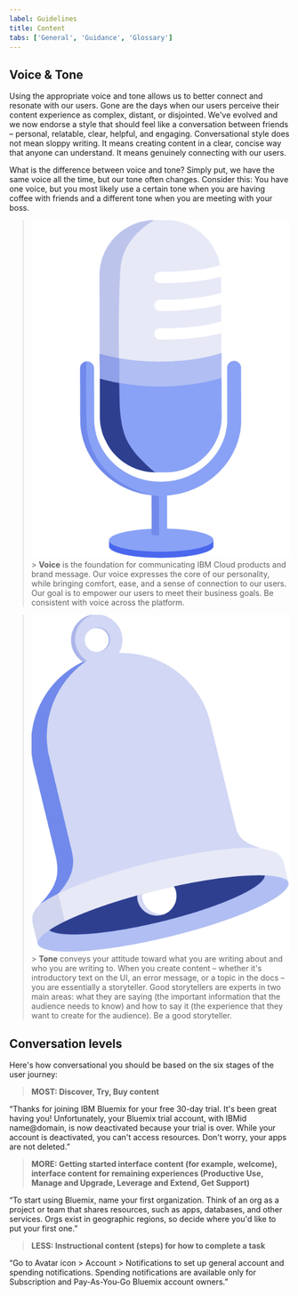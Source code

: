 ```yaml
---
label: Guidelines
title: Content
tabs: ['General', 'Guidance', 'Glossary']
---
```


## Voice & Tone

Using the appropriate voice and tone allows us to better connect and resonate with our users. Gone are the days when our users perceive their content experience as complex, distant, or disjointed. We've evolved and we now endorse a style that should feel like a conversation between friends – personal, relatable, clear, helpful, and engaging. Conversational style does not mean sloppy writing. It means creating content in a clear, concise way that anyone can understand. It means genuinely connecting with our users.

What is the difference between voice and tone? Simply put, we have the same voice all the time, but our tone often changes. Consider this: You have one voice, but you most likely use a certain tone when you are having coffee with friends and a different tone when you are meeting with your boss.

> ![voice](images/content-general-1.png) > <page-intro>**Voice**</page-intro> is the foundation for communicating IBM Cloud products and brand message. Our voice expresses the core of our personality, while bringing comfort, ease, and a sense of connection to our users. Our goal is to empower our users to meet their business goals. Be consistent with voice across the platform.

> ![tone](images/content-general-2.png) > <page-intro>**Tone**</page-intro> conveys your attitude toward what you are writing about and who you are writing to. When you create content – whether it's introductory text on the UI, an error message, or a topic in the docs – you are essentially a storyteller. Good storytellers are experts in two main areas: what they are saying (the important information that the audience needs to know) and how to say it (the experience that they want to create for the audience). Be a good storyteller.

## Conversation levels

Here's how conversational you should be based on the six stages of the user journey:

> <page-intro>**MOST: Discover, Try, Buy content**</page-intro>

“Thanks for joining IBM Bluemix for your free 30-day trial. It's been great having you! Unfortunately, your Bluemix trial account, with IBMid name@domain, is now deactivated because your trial is over. While your account is deactivated, you can't access resources. Don't worry, your apps are not deleted.”

> <page-intro>**MORE: Getting started interface content (for example, welcome), interface content for remaining experiences (Productive Use, Manage and Upgrade, Leverage and Extend, Get Support)**</page-intro>

“To start using Bluemix, name your first organization. Think of an org as a project or team that shares resources, such as apps, databases, and other services. Orgs exist in geographic regions, so decide where you'd like to put your first one.”

> <page-intro>**LESS: Instructional content (steps) for how to complete a task**</page-intro>

“Go to Avatar icon > Account > Notifications to set up general account and spending notifications. Spending notifications are available only for Subscription and Pay-As-You-Go Bluemix account owners.”
